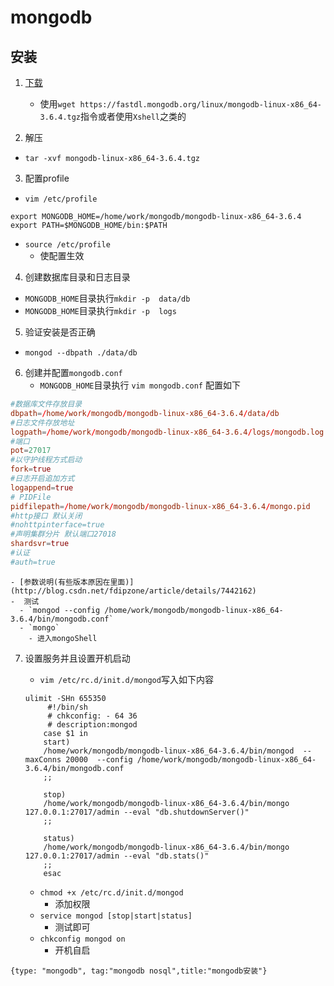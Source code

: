 # mongodb

## 安装
1. [下载](https://www.mongodb.com/download-center?jmp=nav#community)
    - 使用`wget https://fastdl.mongodb.org/linux/mongodb-linux-x86_64-3.6.4.tgz`指令或者使用`Xshell`之类的

2. 解压
  - `tar -xvf mongodb-linux-x86_64-3.6.4.tgz`

3. 配置profile
  - `vim /etc/profile`
  ```
  export MONGODB_HOME=/home/work/mongodb/mongodb-linux-x86_64-3.6.4
  export PATH=$MONGODB_HOME/bin:$PATH
  ```
  - `source /etc/profile`
    - 使配置生效

4. 创建数据库目录和日志目录
  - `MONGODB_HOME`目录执行`mkdir -p  data/db`
  - `MONGODB_HOME`目录执行`mkdir -p  logs`

5. 验证安装是否正确
  - `mongod --dbpath ./data/db`
6. 创建并配置`mongodb.conf`
   - `MONGODB_HOME`目录执行 `vim mongodb.conf` 配置如下

  ```conf
  #数据库文件存放目录
  dbpath=/home/work/mongodb/mongodb-linux-x86_64-3.6.4/data/db
  #日志文件存放地址
  logpath=/home/work/mongodb/mongodb-linux-x86_64-3.6.4/logs/mongodb.log
  #端口
  pot=27017
  #以守护线程方式启动
  fork=true
  #日志开启追加方式
  logappend=true
  # PIDFile
  pidfilepath=/home/work/mongodb/mongodb-linux-x86_64-3.6.4/mongo.pid
  #http接口 默认关闭
  #nohttpinterface=true
  #声明集群分片 默认端口27018
  shardsvr=true
  #认证
  #auth=true
  ```
    - [参数说明(有些版本原因在里面)](http://blog.csdn.net/fdipzone/article/details/7442162)
    -  测试
      - `mongod --config /home/work/mongodb/mongodb-linux-x86_64-3.6.4/bin/mongodb.conf`
      - `mongo`
        - 进入mongoShell

7. 设置服务并且设置开机启动
    - `vim /etc/rc.d/init.d/mongod`写入如下内容

   ```shell
   ulimit -SHn 655350
        #!/bin/sh
        # chkconfig: - 64 36
        # description:mongod
       case $1 in
       start)
       /home/work/mongodb/mongodb-linux-x86_64-3.6.4/bin/mongod  --maxConns 20000  --config /home/work/mongodb/mongodb-linux-x86_64-3.6.4/bin/mongodb.conf
       ;;

       stop)
       /home/work/mongodb/mongodb-linux-x86_64-3.6.4/bin/mongo 127.0.0.1:27017/admin --eval "db.shutdownServer()"
       ;;

       status)
       /home/work/mongodb/mongodb-linux-x86_64-3.6.4/bin/mongo 127.0.0.1:27017/admin --eval "db.stats()"
       ;;
       esac

   ```
   - `chmod +x /etc/rc.d/init.d/mongod`
     - 添加权限
   - `service mongod [stop|start|status]`
     - 测试即可
   - `chkconfig mongod on`
     - 开机自启


```blog
{type: "mongodb", tag:"mongodb nosql",title:"mongodb安装"}
```
